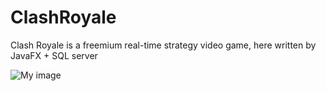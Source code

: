 # ClashRoyale
Clash Royale is a freemium real-time strategy video game, here written by JavaFX + SQL server

![My image](github.com/ChamRun/ClashRoyale/ScreenShots/1-SignUp.jpg)

